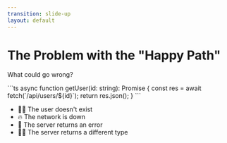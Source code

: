 ```yaml
---
transition: slide-up
layout: default
---
```


# The Problem with the "Happy Path"

What could go wrong?

<div class="pt-3 pb-6">
```ts
async function getUser(id: string): Promise<User> {
  const res = await fetch(`/api/users/${id}`);
  return res.json();
}
```
</div>

<v-clicks>

- 🕵️‍♂️ The user doesn't exist 
- 🔥 The network is down 
- 🚨 The server returns an error 
- 🤷‍♂️ The server returns a different type 

</v-clicks>
